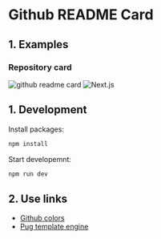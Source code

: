 # Github README Card

## 1. Examples

### Repository card

![github readme card](https://raw.githubusercontent.com/MR-Addict/github-readme-card/output/repos/github-readme-card.svg)
![Next.js](https://raw.githubusercontent.com/MR-Addict/github-readme-card/output/repos/next.js.svg)

## 1. Development

Install packages:

```bash
npm install
```

Start developemnt:

```bash
npm run dev
```

## 2. Use links

- [Github colors](https://github.com/ozh/github-colors)
- [Pug template engine](https://github.com/pugjs/pug)
